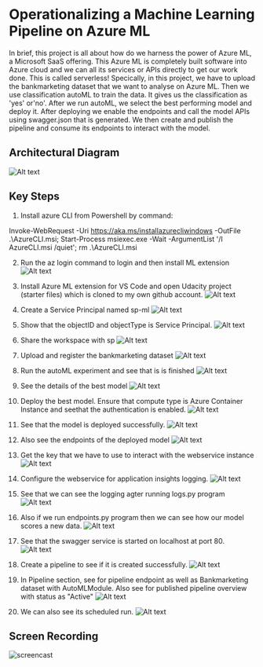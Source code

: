
# Operationalizing a Machine Learning Pipeline on Azure ML

In brief, this project is all about how do we harness the power of Azure ML, a Microsoft SaaS offering. This Azure ML is completely built software into Azure cloud and we can all its services or APIs directly to get our work done. This is called serverless!
Specically, in this project, we have to upload the bankmarketing dataset that we want to analyse on Azure ML. Then we use classification autoML to train the data. It gives us the classification as 'yes' or'no'.
After we run autoML, we select the best performing model and deploy it. After deploying we enable the endpoints and call the model APIs using swagger.json that is generated.
We then create and publish the pipeline and consume its endpoints to interact with the model.

## Architectural Diagram
![Alt text](./images/Flow_Diagram.svg)

## Key Steps
1. Install azure CLI from Powershell by command: 

Invoke-WebRequest -Uri https://aka.ms/installazurecliwindows -OutFile .\AzureCLI.msi; Start-Process msiexec.exe -Wait -ArgumentList '/I AzureCLI.msi /quiet'; rm .\AzureCLI.msi 


2. Run the az login command to login and then install ML extension
![Alt text](./images/az_login.png)


3. Install Azure ML extension for VS Code and open Udacity project (starter files) which is cloned to my own github account. 
![Alt text](./images/ml_ext_vcode.png)


4. Create a Service Principal named sp-ml 
![Alt text](./images/create_sp.png)


5. Show that the objectID and objectType is Service Principal. 
![Alt text](./images/sp_object.png)


6. Share the workspace with sp
![Alt text](./images/ws_share.png)


7. Upload and register the bankmarketing dataset
![Alt text](./images/register_data.png)


8. Run the autoML experiment and see that is is finished
![Alt text](./images/exp_complete.png)


9. See the details of the best model
![Alt text](./images/best_model.png)


10. Deploy the best model. Ensure that compute type is Azure Container Instance and seethat the authentication is enabled.
![Alt text](./images/deploy_best.png)


11. See that the model is deployed successfully.
![Alt text](./images/deploy_success.png)


12. Also see the endpoints of the deployed model
![Alt text](./images/deploy_endpoint.png)


13. Get the key that we have to use to interact with the webservice instance
![Alt text](./images/deploy_key.png)


14. Configure the webservice for application insights logging.
![Alt text](./images/enable_insights.png)


15. See that we can see the logging agter running logs.py program
![Alt text](./images/insights_log.png)


16. Also if we run endpoints.py program then we can see how our model scores a new data.
![Alt text](./images/endpoint_script.png)


17. See that the swagger service is started on localhost at port 80.
![Alt text](./images/swagger_service.png)


18. Create a pipeline to see if it is created successfully.
![Alt text](./images/pipeline_created.png)


19. In Pipeline section, see for pipeline endpoint as well as Bankmarketing dataset with AutoMLModule.
Also see for published pipeline overview with status as "Active" 
![Alt text](./images/pipeline_active.png)


20. We can also see its scheduled run.
![Alt text](./images/pipeline_schedule.png)



## Screen Recording
![screencast](https://drive.google.com/uc?export=view&id=1mco7Q71FgNG3464CrUh4IhPO2-kyGoLY)


